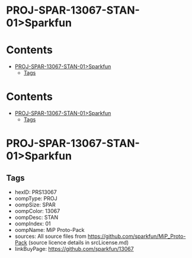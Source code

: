 
PROJ-SPAR-13067-STAN-01>Sparkfun
================================

Contents
========

* [PROJ-SPAR-13067-STAN-01>Sparkfun](#proj-spar-13067-stan-01sparkfun)
	* [Tags](#tags)

Contents
========

* [PROJ-SPAR-13067-STAN-01>Sparkfun](#proj-spar-13067-stan-01sparkfun)
	* [Tags](#tags)

# PROJ-SPAR-13067-STAN-01>Sparkfun

## Tags

- hexID: PRS13067
- oompType: PROJ
- oompSize: SPAR
- oompColor: 13067
- oompDesc: STAN
- oompIndex: 01
- oompName: MiP Proto-Pack
- sources: All source files from https://github.com/sparkfun/MiP_Proto-Pack (source licence details in srcLicense.md)
- linkBuyPage: https://github.com/sparkfun/13067

